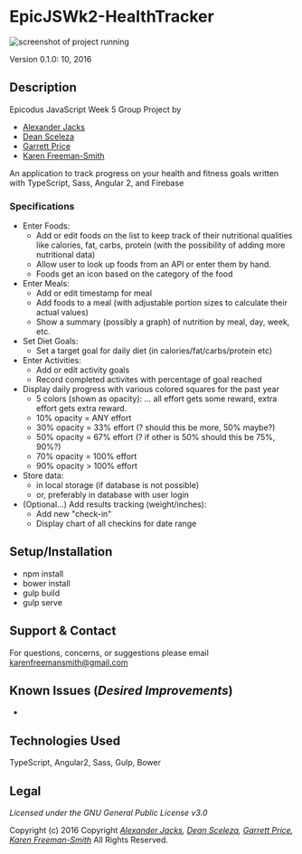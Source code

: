 # EpicJSWk2-HealthTracker
![screenshot of project running](screenshot.png)

Version 0.1.0: 10, 2016

## Description
Epicodus JavaScript Week 5 Group Project by
* [Alexander Jacks](https://github.com/Adjectival)
* [Dean Sceleza](https://github.com/d34n5)
* [Garrett Price](https://github.com/GarrettLeePrice)
* [Karen Freeman-Smith](https://github.com/karenfreemansmith)

An application to track progress on your health and fitness goals written with TypeScript, Sass, Angular 2, and Firebase

### Specifications
* Enter Foods:
  * Add or edit foods on the list to keep track of their nutritional qualities like calories, fat, carbs, protein (with the possibility of adding more nutritional data)
  * Allow user to look up foods from an API or enter them by hand.
  * Foods get an icon based on the category of the food
* Enter Meals:
  * Add or edit timestamp for meal
  * Add foods to a meal (with adjustable portion sizes to calculate their actual values)
  * Show a summary (possibly a graph) of nutrition by meal, day, week, etc.
* Set Diet Goals:
  * Set a target goal for daily diet (in calories/fat/carbs/protein etc)
* Enter Activities:
  * Add or edit activity goals
  * Record completed activites with percentage of goal reached
* Display daily progress with various colored squares for the past year
  * 5 colors (shown as opacity): ... all effort gets some reward, extra effort gets extra reward.
  * 10% opacity = ANY effort
  * 30% opacity = 33% effort (? should this be more, 50% maybe?)
  * 50% opacity = 67% effort (? if other is 50% should this be 75%, 90%?)
  * 70% opacity = 100% effort
  * 90% opacity > 100% effort
* Store data:
  * in local storage (if database is not possible)
  * or, preferably in database with user login
* (Optional...) Add results tracking (weight/inches):
  * Add new "check-in"
  * Display chart of all checkins for date range

## Setup/Installation
* npm install
* bower install
* gulp build
* gulp serve

## Support & Contact
For questions, concerns, or suggestions please email karenfreemansmith@gmail.com

## Known Issues (*Desired Improvements*)
*

## Technologies Used
TypeScript, Angular2, Sass, Gulp, Bower

## Legal
*Licensed under the GNU General Public License v3.0*

Copyright (c) 2016 Copyright _[Alexander Jacks](https://github.com/Adjectival), [Dean Sceleza](https://github.com/d34n5), [Garrett Price](https://github.com/GarrettLeePrice), [Karen Freeman-Smith](https://github.com/karenfreemansmith)_ All Rights Reserved.
